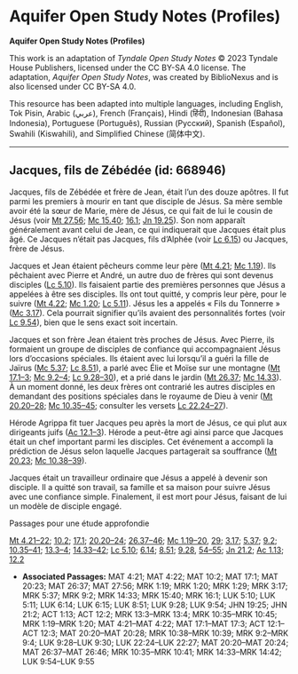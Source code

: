 # Aquifer Open Study Notes (Profiles)

**Aquifer Open Study Notes (Profiles)**

This work is an adaptation of *Tyndale Open Study Notes* © 2023 Tyndale House Publishers, licensed under the CC BY\-SA 4\.0 license. The adaptation, *Aquifer Open Study Notes*, was created by BiblioNexus and is also licensed under CC BY\-SA 4\.0\.

This resource has been adapted into multiple languages, including English, Tok Pisin, Arabic (عربي), French (Français), Hindi (हिंदी), Indonesian (Bahasa Indonesia), Portuguese (Português), Russian (Русский), Spanish (Español), Swahili (Kiswahili), and Simplified Chinese (简体中文).



--------------------------------

## Jacques, fils de Zébédée (id: 668946)

Jacques, fils de Zébédée et frère de Jean, était l’un des douze apôtres. Il fut parmi les premiers à mourir en tant que disciple de Jésus. Sa mère semble avoir été la sœur de Marie, mère de Jésus, ce qui fait de lui le cousin de Jésus (voir [Mt 27\.56](https://ref.ly/Matt27:56); [Mc 15\.40](https://ref.ly/Mark15:40); [16\.1](https://ref.ly/Mark16:1); [Jn 19\.25](https://ref.ly/John19:25)). Son nom apparaît généralement avant celui de Jean, ce qui indiquerait que Jacques était plus âgé. Ce Jacques n’était pas Jacques, fils d’Alphée (voir [Lc 6\.15](https://ref.ly/Luke6:15)) ou Jacques, frère de Jésus.

Jacques et Jean étaient pêcheurs comme leur père ([Mt 4\.21](https://ref.ly/Matt4:21); [Mc 1\.19](https://ref.ly/Mark1:19)). Ils pêchaient avec Pierre et André, un autre duo de frères qui sont devenus disciples ([Lc 5\.10](https://ref.ly/Luke5:10)). Ils faisaient partie des premières personnes que Jésus a appelées à être ses disciples. Ils ont tout quitté, y compris leur père, pour le suivre ([Mt 4\.22](https://ref.ly/Matt4:22); [Mc 1\.20](https://ref.ly/Mark1:20); [Lc 5\.11](https://ref.ly/Luke5:11)). Jésus les a appelés « Fils du Tonnerre » ([Mc 3\.17](https://ref.ly/Mark3:17)). Cela pourrait signifier qu’ils avaient des personnalités fortes (voir [Lc 9\.54](https://ref.ly/Luke9:54)), bien que le sens exact soit incertain.

Jacques et son frère Jean étaient très proches de Jésus. Avec Pierre, ils formaient un groupe de disciples de confiance qui accompagnaient Jésus lors d’occasions spéciales. Ils étaient avec lui lorsqu’il a guéri la fille de Jaïrus ([Mc 5\.37](https://ref.ly/Mark5:37); [Lc 8\.51](https://ref.ly/Luke8:51)), a parlé avec Élie et Moïse sur une montagne ([Mt 17\.1–3](https://ref.ly/Matt17:1-Matt17:3); [Mc 9\.2–4](https://ref.ly/Mark9:2-Mark9:4); [Lc 9\.28–30](https://ref.ly/Luke9:28-Luke9:30)), et a prié dans le jardin ([Mt 26\.37](https://ref.ly/Matt26:37); [Mc 14\.33](https://ref.ly/Mark14:33)). À un moment donné, les deux frères ont contrarié les autres disciples en demandant des positions spéciales dans le royaume de Dieu à venir ([Mt 20\.20–28](https://ref.ly/Matt20:20-Matt20:28); [Mc 10\.35–45](https://ref.ly/Mark10:35-Mark10:45); consulter les versets [Lc 22\.24–27](https://ref.ly/Luke22:24-Luke22:27)).

Hérode Agrippa fit tuer Jacques peu après la mort de Jésus, ce qui plut aux dirigeants juifs ([Ac 12\.1–3](https://ref.ly/Acts12:1-Acts12:3)). Hérode a peut\-être agi ainsi parce que Jacques était un chef important parmi les disciples. Cet événement a accompli la prédiction de Jésus selon laquelle Jacques partagerait sa souffrance ([Mt 20\.23](https://ref.ly/Matt20:23); [Mc 10\.38–39](https://ref.ly/Mark10:38-Mark10:39)).

Jacques était un travailleur ordinaire que Jésus a appelé à devenir son disciple. Il a quitté son travail, sa famille et sa maison pour suivre Jésus avec une confiance simple. Finalement, il est mort pour Jésus, faisant de lui un modèle de disciple engagé.

Passages pour une étude approfondie

[Mt 4\.21–22](https://ref.ly/Matt4:21-Matt4:22); [10\.2](https://ref.ly/Matt10:2); [17\.1](https://ref.ly/Matt17:1); [20\.20–24](https://ref.ly/Matt20:20-Matt20:24); [26\.37–46](https://ref.ly/Matt26:37-Matt26:46); [Mc 1\.19–20](https://ref.ly/Mark1:19-Mark1:20), [29](https://ref.ly/Mark1:29); [3\.17](https://ref.ly/Mark3:17); [5\.37](https://ref.ly/Mark5:37); [9\.2](https://ref.ly/Mark9:2); [10\.35–41](https://ref.ly/Mark10:35-Mark10:41); [13\.3–4](https://ref.ly/Mark13:3-Mark13:4); [14\.33–42](https://ref.ly/Mark14:33-Mark14:42); [Lc 5\.10](https://ref.ly/Luke5:10); [6\.14](https://ref.ly/Luke6:14); [8\.51](https://ref.ly/Luke8:51); [9\.28](https://ref.ly/Luke9:28), [54–55](https://ref.ly/Luke9:54-Luke9:55); [Jn 21\.2](https://ref.ly/John21:2); [Ac 1\.13](https://ref.ly/Acts1:13); [12\.2](https://ref.ly/Acts12:2)

* **Associated Passages:** MAT 4:21; MAT 4:22; MAT 10:2; MAT 17:1; MAT 20:23; MAT 26:37; MAT 27:56; MRK 1:19; MRK 1:20; MRK 1:29; MRK 3:17; MRK 5:37; MRK 9:2; MRK 14:33; MRK 15:40; MRK 16:1; LUK 5:10; LUK 5:11; LUK 6:14; LUK 6:15; LUK 8:51; LUK 9:28; LUK 9:54; JHN 19:25; JHN 21:2; ACT 1:13; ACT 12:2; MRK 13:3–MRK 13:4; MRK 10:35–MRK 10:45; MRK 1:19–MRK 1:20; MAT 4:21–MAT 4:22; MAT 17:1–MAT 17:3; ACT 12:1–ACT 12:3; MAT 20:20–MAT 20:28; MRK 10:38–MRK 10:39; MRK 9:2–MRK 9:4; LUK 9:28–LUK 9:30; LUK 22:24–LUK 22:27; MAT 20:20–MAT 20:24; MAT 26:37–MAT 26:46; MRK 10:35–MRK 10:41; MRK 14:33–MRK 14:42; LUK 9:54–LUK 9:55

